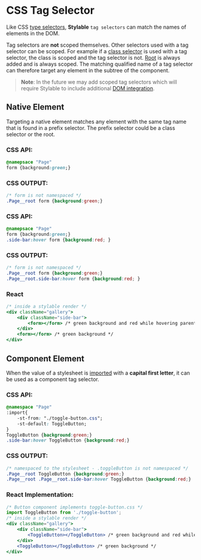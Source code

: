 # CSS Tag Selector

Like CSS [type selectors](https://developer.mozilla.org/en-US/docs/Web/CSS/Type_selectors), **Stylable** `tag selectors` can match the names of elements in the DOM.

Tag selectors are **not** scoped themselves. Other selectors used with a tag selector can be scoped. For example if a [class selector](./class-selectors.md) is used with a tag selector, the class is scoped and the tag selector is not.  [Root](./root.md) is always added and is always scoped. The matching qualified name of a tag selector can therefore target any element in the subtree of the component. 

> **Note**: In the future we may add scoped tag selectors which will require Stylable to include additional [DOM integration](./react-integration.md). 

## Native Element

Targeting a native element matches any element with the same tag name that is found in a prefix selector. The prefix selector could be a class selector or the root.

### CSS API:

```css
@namepsace "Page"
form {background:green;}
```

### CSS OUTPUT:

```css
/* form is not namespaced */
.Page__root form {background:green;} 
```

### CSS API:

```css
@namepsace "Page"
form {background:green;}
.side-bar:hover form {background:red; }
```

### CSS OUTPUT:
```css
/* form is not namespaced */
.Page__root form {background:green;} 
.Page__root.side-bar:hover form {background:red; }
```

### React

```jsx
/* inside a stylable render */
<div className="gallery">
    <div className="side-bar">
        <form></form> /* green background and red while hovering parent */
    </div>
    <form></form> /* green background */
</div>
```

## Component Element

When the value of a stylesheet is [imported](./imports.md) with a **capital first letter**, it can be used as a component tag selector.

### CSS API:
```css
@namespace "Page"
:import{
    -st-from: "./toggle-button.css";
    -st-default: ToggleButton;
}
ToggleButton {background:green;}
.side-bar:hover ToggleButton {background:red;}
```

### CSS OUTPUT:
```css
/* namespaced to the stylesheet - .toggleButton is not namespaced */
.Page__root ToggleButton {background:green;}
.Page__root .Page__root.side-bar:hover ToggleButton {background:red;}
```

### React Implementation:
```jsx
/* Button component implements toggle-button.css */
import ToggleButton from './toggle-button';
/* inside a stylable render */
<div className="gallery">
    <div className="side-bar">
        <ToggleButton></ToggleButton> /* green background and red while hovering parent */
    </div>
    <ToggleButton></ToggleButton> /* green background */
</div>
```
